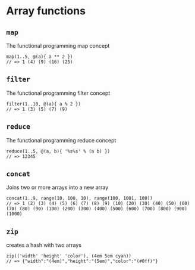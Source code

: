 # Array functions

## `map`

The functional programming map concept

```stylus
map(1..5, @(a){ a ** 2 })
// => 1 (4) (9) (16) (25)
```

## `filter`

The functional programming filter concept

```stylus
filter(1..10, @(a){ a % 2 })
// => 1 (3) (5) (7) (9)
```

## `reduce`

The functional programming reduce concept

```stylus
reduce(1..5, @(a, b){ '%s%s' % (a b) })
// => 12345
```

## `concat`

Joins two or more arrays into a new array

```stylus
concat(1..9, range(10, 100, 10), range(100, 1001, 100))
// => 1 (2) (3) (4) (5) (6) (7) (8) (9) (10) (20) (30) (40) (50) (60) (70) (80) (90) (100) (200) (300) (400) (500) (600) (700) (800) (900) (1000)
```

## `zip`

creates a hash with two arrays

```stylus
zip(('width' 'height' 'color'), (4em 5em cyan))
// => {"width":"(4em)","height":"(5em)","color":"(#0ff)"}
```
